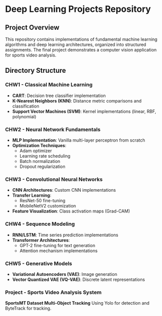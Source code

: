# Deep Learning Projects Repository

## Project Overview
This repository contains implementations of fundamental machine learning algorithms and deep learning architectures, organized into structured assignments. The final project demonstrates a computer vision application for sports video analysis.

## Directory Structure

###  CHW1 - Classical Machine Learning
- **CART**: Decision tree classifier implementation
- **K-Nearest Neighbors (KNN)**: Distance metric comparisons and classification
- **Support Vector Machines (SVM)**: Kernel implementations (linear, RBF, polynomial)

###  CHW2 - Neural Network Fundamentals 
- **MLP Implementation**: Vanilla multi-layer perceptron from scratch
- **Optimization Techniques**:
  - Adam optimizer
  - Learning rate scheduling
  - Batch normalization
  - Dropout regularization

###  CHW3 - Convolutional Neural Networks
- **CNN Architectures**: Custom CNN implementations
- **Transfer Learning**:
  - ResNet-50 fine-tuning
  - MobileNetV2 customization
- **Feature Visualization**: Class activation maps (Grad-CAM)

###  CHW4 - Sequence Modeling
- **RNN/LSTM**: Time series prediction implementations
- **Transformer Architectures**:
  - GPT-2 fine-tuning for text generation
  - Attention mechanism implementations

###  CHW5 - Generative Models
- **Variational Autoencoders (VAE)**: Image generation
- **Vector Quantized VAE (VQ-VAE)**: Discrete latent representations

###  Project - Sports Video Analysis System
**SportsMT Dataset Multi-Object Tracking**
Using Yolo for detection and ByteTrack for tracking.
